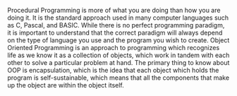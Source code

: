  Procedural Programming is more of what you are doing than how you are doing it. It is the standard approach used in many computer languages such as C, Pascal, 
 and BASIC. While there is no perfect programming paradigm, it is important to understand that the correct paradigm will always depend on the type of language 
 you use and the program you wish to create.
 Object Oriented Programming is an approach to programming which recognizes life as we know it as a collection of objects, which work in tandem with each other to solve a particular
 problem at hand. The primary thing to know about OOP is encapsulation, which is the idea that each object which holds the program is self-sustainable, which 
 means that all the components that make up the object are within the object itself. 
